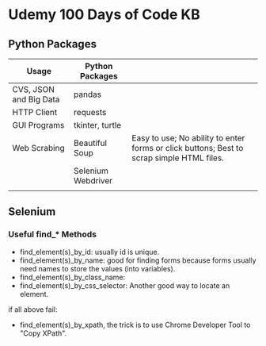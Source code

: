 # Udemy 100 Days of Code KB

## Python Packages

| Usage                  | Python Packages    |                                                                                           |
| ---------------------- | ------------------ | ----------------------------------------------------------------------------------------- |
| CVS, JSON and Big Data | pandas             |                                                                                           |
| HTTP Client            | requests           |                                                                                           |
| GUI Programs           | tkinter, turtle    |                                                                                           |
| Web Scrabing           | Beautiful Soup     | Easy to use; No ability to enter forms or click buttons; Best to scrap simple HTML files. |
|                        | Selenium Webdriver |                                                                                           |
|                        |                    |                                                                                           |

## Selenium

### Useful find_* Methods

* find_element(s)_by_id: usually id is unique.
* find_element(s)_by_name: good for finding forms because forms usually need names to store the values (into variables).
* find_element(s)_by_class_name:
* find_element(s)_by_css_selector: Another good way to locate an element.

if all above fail:

* find_element(s)_by_xpath, the trick is to use Chrome Developer Tool to "Copy XPath".
